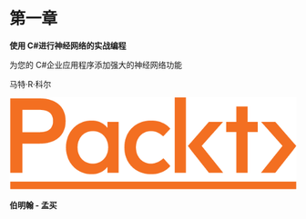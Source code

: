 # 第一章

**使用 C#进行神经网络的实战编程**

为您的 C#企业应用程序添加强大的神经网络功能

马特·R·科尔

![](img/9dfa7b76-f9fe-4aa0-a504-31150b219abf.png)

****伯明翰 - 孟买****
